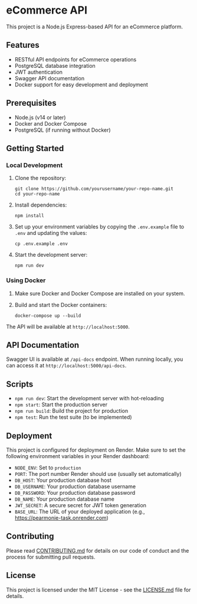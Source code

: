 # eCommerce API

This project is a Node.js Express-based API for an eCommerce platform.

## Features

- RESTful API endpoints for eCommerce operations
- PostgreSQL database integration
- JWT authentication
- Swagger API documentation
- Docker support for easy development and deployment

## Prerequisites

- Node.js (v14 or later)
- Docker and Docker Compose
- PostgreSQL (if running without Docker)

## Getting Started

### Local Development

1. Clone the repository:
   ```
   git clone https://github.com/yourusername/your-repo-name.git
   cd your-repo-name
   ```

2. Install dependencies:
   ```
   npm install
   ```

3. Set up your environment variables by copying the `.env.example` file to `.env` and updating the values:
   ```
   cp .env.example .env
   ```

4. Start the development server:
   ```
   npm run dev
   ```

### Using Docker

1. Make sure Docker and Docker Compose are installed on your system.

2. Build and start the Docker containers:
   ```
   docker-compose up --build
   ```

The API will be available at `http://localhost:5000`.

## API Documentation

Swagger UI is available at `/api-docs` endpoint. When running locally, you can access it at `http://localhost:5000/api-docs`.

## Scripts

- `npm run dev`: Start the development server with hot-reloading
- `npm start`: Start the production server
- `npm run build`: Build the project for production
- `npm test`: Run the test suite (to be implemented)

## Deployment

This project is configured for deployment on Render. Make sure to set the following environment variables in your Render dashboard:

- `NODE_ENV`: Set to `production`
- `PORT`: The port number Render should use (usually set automatically)
- `DB_HOST`: Your production database host
- `DB_USERNAME`: Your production database username
- `DB_PASSWORD`: Your production database password
- `DB_NAME`: Your production database name
- `JWT_SECRET`: A secure secret for JWT token generation
- `BASE_URL`: The URL of your deployed application (e.g., https://pearmonie-task.onrender.com)

## Contributing

Please read [CONTRIBUTING.md](CONTRIBUTING.md) for details on our code of conduct and the process for submitting pull requests.

## License

This project is licensed under the MIT License - see the [LICENSE.md](LICENSE.md) file for details.